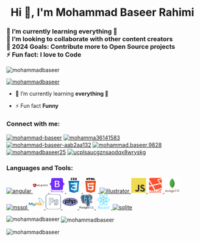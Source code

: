 <h1 align="center">Hi 👋, I'm Mohammad Baseer Rahimi</h1>
<h3>
🌱 I’m currently learning everything 🤣  <br>
👯 I’m looking to collaborate with other content creators  <br>
🥅 2024 Goals: Contribute more to Open Source projects  <br>
⚡ Fun fact: I love to Code</h3>

<p align="left"> <img src="https://komarev.com/ghpvc/?username=mohammadbaseer&label=Profile%20views&color=0e75b6&style=flat" alt="mohammadbaseer" /> </p>

<p align="left"> <a href="https://github.com/ryo-ma/github-profile-trophy"><img src="https://github-profile-trophy.vercel.app/?username=mohammadbaseer" alt="mohammadbaseer" /></a> </p>



- 🌱 I’m currently learning **everything 🤣**<be>

<!-- - 🔭 I’m currently working on <a href="http://www.virabarez.com">E-Commerce</a><br>



  - 👯 I’m looking to collaborate on <a href="http://www.virabarez.com">E-Commerce</a><br>

- 🤝 I’m looking for help with <a href="http://www.virabarez.com">E-Commerce</a><br> -->



<!-- - 📝 I regularly write articles on [xyz.com](xyz.com)<br> -->

<!-- - 📫 How to reach me **mohammadbaseer25@gmail.com** <br> -->

<!-- - 📄 Know about my experiences [xyz.com](xyz.com)<br> -->

- ⚡ Fun fact **Funny**<br>

<h3 align="left">Connect with me:</h3>
<p align="left">
<a href="https://codepen.io/mohammad-baseer" target="blank"><img align="center" src="https://raw.githubusercontent.com/rahuldkjain/github-profile-readme-generator/master/src/images/icons/Social/codepen.svg" alt="mohammad-baseer" height="30" width="40" /></a>
<a href="https://twitter.com/mohamma36141583" target="blank"><img align="center" src="https://raw.githubusercontent.com/rahuldkjain/github-profile-readme-generator/master/src/images/icons/Social/twitter.svg" alt="mohamma36141583" height="30" width="40" /></a>
<a href="https://linkedin.com/in/mohammad-baseer-aab2aa132" target="blank"><img align="center" src="https://raw.githubusercontent.com/rahuldkjain/github-profile-readme-generator/master/src/images/icons/Social/linked-in-alt.svg" alt="mohammad-baseer-aab2aa132" height="30" width="40" /></a>
<a href="https://fb.com/mohammad.baseer.9828" target="blank"><img align="center" src="https://raw.githubusercontent.com/rahuldkjain/github-profile-readme-generator/master/src/images/icons/Social/facebook.svg" alt="mohammad.baseer.9828" height="30" width="40" /></a>
<a href="https://instagram.com/mohammadbaseer25" target="blank"><img align="center" src="https://raw.githubusercontent.com/rahuldkjain/github-profile-readme-generator/master/src/images/icons/Social/instagram.svg" alt="mohammadbaseer25" height="30" width="40" /></a>
<a href="https://www.youtube.com/c/ucplsaucgznsaodqx8wryskg" target="blank"><img align="center" src="https://raw.githubusercontent.com/rahuldkjain/github-profile-readme-generator/master/src/images/icons/Social/youtube.svg" alt="ucplsaucgznsaodqx8wryskg" height="30" width="40" /></a>
</p>

<h3 align="left">Languages and Tools:</h3>
<p align="left"> <a href="https://angular.io" target="_blank" rel="noreferrer"> <img src="https://angular.io/assets/images/logos/angular/angular.svg" alt="angular" width="40" height="40"/> </a> <a href="https://angular.io" target="_blank" rel="noreferrer"> <img src="https://raw.githubusercontent.com/devicons/devicon/master/icons/angularjs/angularjs-original-wordmark.svg" alt="angularjs" width="40" height="40"/> </a> <a href="https://getbootstrap.com" target="_blank" rel="noreferrer"> <img src="https://raw.githubusercontent.com/devicons/devicon/master/icons/bootstrap/bootstrap-plain-wordmark.svg" alt="bootstrap" width="40" height="40"/> </a> <a href="https://www.w3schools.com/css/" target="_blank" rel="noreferrer"> <img src="https://raw.githubusercontent.com/devicons/devicon/master/icons/css3/css3-original-wordmark.svg" alt="css3" width="40" height="40"/> </a> <a href="https://www.w3.org/html/" target="_blank" rel="noreferrer"> <img src="https://raw.githubusercontent.com/devicons/devicon/master/icons/html5/html5-original-wordmark.svg" alt="html5" width="40" height="40"/> </a> <a href="https://www.adobe.com/in/products/illustrator.html" target="_blank" rel="noreferrer"> <img src="https://www.vectorlogo.zone/logos/adobe_illustrator/adobe_illustrator-icon.svg" alt="illustrator" width="40" height="40"/> </a> <a href="https://developer.mozilla.org/en-US/docs/Web/JavaScript" target="_blank" rel="noreferrer"> <img src="https://raw.githubusercontent.com/devicons/devicon/master/icons/javascript/javascript-original.svg" alt="javascript" width="40" height="40"/> </a> <a href="https://laravel.com/" target="_blank" rel="noreferrer"> <img src="https://raw.githubusercontent.com/devicons/devicon/master/icons/laravel/laravel-plain-wordmark.svg" alt="laravel" width="40" height="40"/> </a> <a href="https://www.mongodb.com/" target="_blank" rel="noreferrer"> <img src="https://raw.githubusercontent.com/devicons/devicon/master/icons/mongodb/mongodb-original-wordmark.svg" alt="mongodb" width="40" height="40"/> </a> <a href="https://www.microsoft.com/en-us/sql-server" target="_blank" rel="noreferrer"> <img src="https://www.svgrepo.com/show/303229/microsoft-sql-server-logo.svg" alt="mssql" width="40" height="40"/> </a> <a href="https://www.mysql.com/" target="_blank" rel="noreferrer"> <img src="https://raw.githubusercontent.com/devicons/devicon/master/icons/mysql/mysql-original-wordmark.svg" alt="mysql" width="40" height="40"/> </a> <a href="https://www.photoshop.com/en" target="_blank" rel="noreferrer"> <img src="https://raw.githubusercontent.com/devicons/devicon/master/icons/photoshop/photoshop-line.svg" alt="photoshop" width="40" height="40"/> </a> <a href="https://www.php.net" target="_blank" rel="noreferrer"> <img src="https://raw.githubusercontent.com/devicons/devicon/master/icons/php/php-original.svg" alt="php" width="40" height="40"/> </a> <a href="https://www.postgresql.org" target="_blank" rel="noreferrer"> <img src="https://raw.githubusercontent.com/devicons/devicon/master/icons/postgresql/postgresql-original-wordmark.svg" alt="postgresql" width="40" height="40"/> </a> <a href="https://reactjs.org/" target="_blank" rel="noreferrer"> <img src="https://raw.githubusercontent.com/devicons/devicon/master/icons/react/react-original-wordmark.svg" alt="react" width="40" height="40"/> </a> <a href="https://www.sqlite.org/" target="_blank" rel="noreferrer"> <img src="https://www.vectorlogo.zone/logos/sqlite/sqlite-icon.svg" alt="sqlite" width="40" height="40"/> </a> </p>

<p><img align="left" src="https://github-readme-stats.vercel.app/api/top-langs?username=mohammadbaseer&show_icons=true&locale=en&layout=compact" alt="mohammadbaseer" /></p>

<p>&nbsp;<img align="center" src="https://github-readme-stats.vercel.app/api?username=mohammadbaseer&show_icons=true&locale=en" alt="mohammadbaseer" /></p>

<p><img align="center" src="https://github-readme-streak-stats.herokuapp.com/?user=mohammadbaseer&" alt="mohammadbaseer" /></p>
